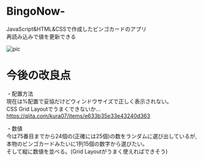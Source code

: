 # BingoNow-
JavaScript&HTML&CSSで作成したビンゴカードのアプリ      
再読み込みで値を更新できる

![pic](https://user-images.githubusercontent.com/47267817/53014676-797fdf80-348c-11e9-8e5f-fa560b144795.PNG)

# 今後の改良点
・配置方法   
現在は%配置で妥協だけどウィンドウサイズで正しく表示されない。   
CSS Grid Layoutでうまくできないか…    
https://qiita.com/kura07/items/e633b35e33e43240d363    

・数値     
今は75番目までから24個の(正確には25個)の数をランダムに選び出しているが,   
本物のビンゴカードみたいに1列15個の数字から選びたい。    
そして縦に数値を並べる。(Grid Layoutがうまく使えればできそう)      

